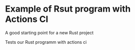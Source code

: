 # Example of Rsut program with Actions CI
A good starting point for a new Rust project

Tests our Rust programm with actions ci
